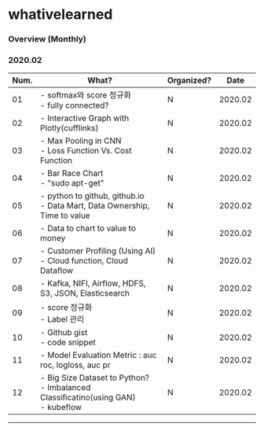 # whativelearned


### Overview (Monthly)

### 2020.02

|Num.|What?|Organized?|Date|
|---|---|---|---|
|01|- softmax와 score 정규화 <br> - fully connected? | N | 2020.02 |
|02|- Interactive Graph with Plotly(cufflinks) |N|2020.02 |
|03|- Max Pooling in CNN <br> - Loss Function Vs. Cost Function | N | 2020.02 |
|04|- Bar Race Chart <br> - "sudo apt-get"  | N | 2020.02 |
|05|- python to github, github.io <br> - Data Mart, Data Ownership, Time to value  | N | 2020.02 |
|06|- Data to chart to value to money  | N | 2020.02 |
|07|- Customer Profiling (Using AI) <br>- Cloud function, Cloud Dataflow  | N | 2020.02 |
|08|- Kafka, NIFI, Airflow, HDFS, S3, JSON, Elasticsearch  | N | 2020.02 |
|09|- score 정규화 <br> - Label 관리  | N | 2020.02 |
|10|- Github gist <br> - code snippet  | N | 2020.02 |
|11|- Model Evaluation Metric : auc roc, logloss, auc pr  | N | 2020.02 |
|12|- Big Size Dataset to Python? <br> - Imbalanced Classificatino(using GAN) <br> - kubeflow  | N | 2020.02 |

---------------------------------------------------------------------------------------------------------------
